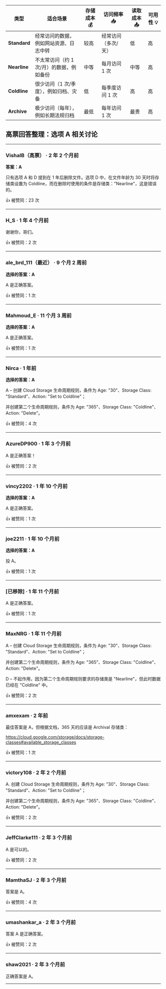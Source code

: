 | 类型       | 适合场景                               | 存储成本 💰 | 访问频率 📥         | 读取成本 📤 | 可用性 💡 |
|------------|----------------------------------------|--------------|----------------------|--------------|-----------|
| **Standard** | 经常访问的数据，例如网站资源、日志中转     | 较高          | 经常访问（多次/天）     | 低            | 高        |
| **Nearline** | 不太常访问（约 1 次/月）的数据，例如备份   | 中等          | 每月访问 1 次           | 中等          | 高        |
| **Coldline** | 很少访问（1 次/季度），例如归档、灾备     | 低            | 每季度访问 1 次         | 高            | 高        |
| **Archive**  | 极少访问（每年），例如长期法规归档       | 最低          | 每年访问 1 次           | 最贵          | 高        |




## 高票回答整理：选项 A 相关讨论

---

### VishalB（高票） · 2 年 2 个月前

**答案：A**

只有选项 A 和 D 提到在 1 年后删除文件。选项 D 中，在文件年龄为 30 天时将存储类设置为 Coldline，而在删除时使用的条件是存储类："Nearline"，这是错误的。

👍 被赞同：23 次

---

### H_S · 1 年 4 个月前

谢谢你，哥们。

👍 被赞同：2 次

---

### ale_brd_111（最近） · 9 个月 2 周前

**选择的答案：A**

A 是正确答案。

👍 被赞同：1 次

---

### Mahmoud_E · 11 个月 3 周前

**选择的答案：A**

A 是正确答案。

👍 被赞同：1 次

---

### Nirca · 1 年前

**选择的答案：A**

A – 创建 Cloud Storage 生命周期规则，条件为 Age: "30"、Storage Class: "Standard"、Action: "Set to Coldline"；

并创建第二个生命周期规则，条件为 Age: "365"、Storage Class: "Coldline"、Action: "Delete"。

👍 被赞同：4 次

---

### AzureDP900 · 1 年 3 个月前

A 是正确答案！

👍 被赞同：2 次

---

### vincy2202 · 1 年 10 个月前

**选择的答案：A**

A 是正确答案。

👍 被赞同：1 次

---

### joe2211 · 1 年 10 个月前

**选择的答案：A**

投 A。

👍 被赞同：1 次

---

### [已移除] · 1 年 11 个月前

A 是正确答案。

👍 被赞同：1 次

---

### MaxNRG · 1 年 11 个月前

A – 创建 Cloud Storage 生命周期规则，条件为 Age: "30"、Storage Class: "Standard"、Action: "Set to Coldline"；

并创建第二个生命周期规则，条件为 Age: "365"、Storage Class: "Coldline"、Action: "Delete"。

D – 不起作用，因为第二个生命周期规则要求的存储类是 "Nearline"，但此时数据已经在 "Coldline" 中。

👍 被赞同：2 次

---

### amxexam · 2 年前

最佳答案是 A，但根据文档，365 天的应该是 Archival 存储类：

https://cloud.google.com/storage/docs/storage-classes#available_storage_classes

👍 被赞同：1 次

---

### victory108 · 2 年 2 个月前

A. 创建 Cloud Storage 生命周期规则，条件为 Age: "30"、Storage Class: "Standard"、Action: "Set to Coldline"；

并创建第二个生命周期规则，条件为 Age: "365"、Storage Class: "Coldline"、Action: "Delete"。

👍 被赞同：2 次

---

### JeffClarke111 · 2 年 3 个月前

A 是可以的。

👍 被赞同：2 次

---

### MamthaSJ · 2 年 3 个月前

答案是 A。

👍 被赞同：4 次

---

### umashankar_a · 2 年 3 个月前

答案 A 是正确答案。

👍 被赞同：2 次

---

### shaw2021 · 2 年 3 个月前

正确答案是 A。

---
